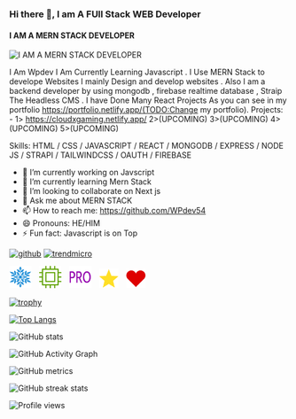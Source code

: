 ### Hi there 👋, I am A FUll Stack WEB Developer
#### I AM A MERN STACK DEVELOPER
![I AM A MERN STACK DEVELOPER](https://imageupload.io/ib/cL0YLpO4I8bhq2N_1698206821.jpg)

I Am Wpdev I Am Currently Learning Javascript . I Use MERN Stack to develope Websites I mainly Design and develop websites . Also I am a backend developer by using mongodb , firebase realtime database , Straip The Headless CMS . I have Done Many React Projects As you can see in my portfolio https://portfolio.netlify.app/(TODO:Change my portfolio).
Projects: -
1> https://cloudxgaming.netlify.app/
2>(UPCOMING)
3>(UPCOMING)
4>(UPCOMING)
5>(UPCOMING)

Skills: HTML / CSS / JAVASCRIPT / REACT / MONGODB / EXPRESS / NODE JS / STRAPI / TAILWINDCSS / OAUTH  / FIREBASE

- 🔭 I’m currently working on Javscript 
- 🌱 I’m currently learning Mern Stack 
- 👯 I’m looking to collaborate on Next  js 
- 💬 Ask me about MERN STACK 
- 📫 How to reach me: https://github.com/WPdev54 
- 😄 Pronouns: HE/HIM 
- ⚡ Fun fact: Javascript is on Top 


[<img src='https://cdn.jsdelivr.net/npm/simple-icons@3.0.1/icons/github.svg' alt='github' height='40'>](https://github.com/WPdev54)  [<img src='https://cdn.jsdelivr.net/npm/simple-icons@3.0.1/icons/trendmicro.svg' alt='trendmicro' height='40'>](www.portfolio.netlify.app)  

<a href='https://archiveprogram.github.com/'><img src='https://raw.githubusercontent.com/acervenky/animated-github-badges/master/assets/acbadge.gif' width='40' height='40'></a> <a href='https://docs.github.com/en/developers'><img src='https://raw.githubusercontent.com/acervenky/animated-github-badges/master/assets/devbadge.gif' width='40' height='40'></a> <a href='https://github.com/pricing'><img src='https://raw.githubusercontent.com/acervenky/animated-github-badges/master/assets/pro.gif' width='40' height='40'></a> <a href='https://stars.github.com/'><img src='https://raw.githubusercontent.com/acervenky/animated-github-badges/master/assets/starbadge.gif' width='35' height='35'></a> <a href='https://docs.github.com/en/github/supporting-the-open-source-community-with-github-sponsors'><img src='https://raw.githubusercontent.com/acervenky/animated-github-badges/master/assets/sponsorbadge.gif' width='35' height='35'></a> 

[![trophy](https://github-profile-trophy.vercel.app/?username=WPdev54)](https://github.com/ryo-ma/github-profile-trophy)

[![Top Langs](https://github-readme-stats.vercel.app/api/top-langs/?username=WPdev54)](https://github.com/anuraghazra/github-readme-stats)

![GitHub stats](https://github-readme-stats.vercel.app/api?username=WPdev54&show_icons=true)  

![GitHub Activity Graph](https://activity-graph.herokuapp.com/graph?username=WPdev54)  

![GitHub metrics](https://metrics.lecoq.io/WPdev54)  

![GitHub streak stats](https://streak-stats.demolab.com/?user=WPdev54)  

![Profile views](https://gpvc.arturio.dev/WPdev54)  
